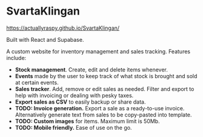 # SvartaKlingan
https://actuallyraspy.github.io/SvartaKlingan/

Built with React and Supabase.

A custom website for inventory management and sales tracking.
Features include:

* **Stock management**. Create, edit and delete items whenever.
* **Events** made by the user to keep track of what stock is brought and sold at certain events.
* **Sales tracker**. Add, remove or edit sales as needed. Filter and export to help with invoicing or dealing with pesky taxes.
* **Export sales as CSV** to easily backup or share data.
* **TODO: Invoice generation.** Export a sale as a ready-to-use invoice. Alternatively generate text from sales to be copy-pasted into template.
* **TODO: Custom images** for items. Maximum limit is 50Mb.
* **TODO: Mobile friendly.** Ease of use on the go.
